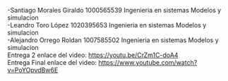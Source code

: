 -Santiago Morales Giraldo 1000565539 Ingenieria en sistemas Modelos y simulacion                                                                   
-Leandro Toro López 1020395653 Ingenieria en sistemas Modelos y simulacion                                                                      
-Alejandro Orrego Roldan 1007585502 Ingenieria en sistemas Modelos y simulacion                                                                
Entrega 2 enlace del video: https://youtu.be/CrZm1C-doA4                                                                                
Entrega Final enlace del video: https://www.youtube.com/watch?v=PoYOpvdBw6E
